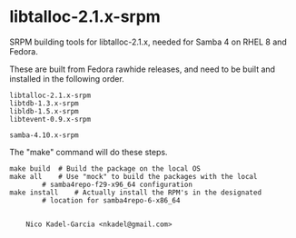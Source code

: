libtalloc-2.1.x-srpm
====================

SRPM building tools for libtalloc-2.1.x, needed for Samba 4 on RHEL 8 and Fedora.

These are built from Fedora rawhide releases, and need to be built and
installed in the following order.

	libtalloc-2.1.x-srpm
	libtdb-1.3.x-srpm
	libldb-1.5.x-srpm
	libtevent-0.9.x-srpm

	samba-4.10.x-srpm

The "make" command will do these steps.

	make build	# Build the package on the local OS
	make all	# Use "mock" to build the packages with the local
			# samba4repo-f29-x96_64 configuration
	make install	# Actually install the RPM's in the designated
			# location for samba4repo-6-x86_64


		Nico Kadel-Garcia <nkadel@gmail.com>
